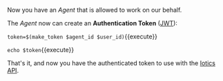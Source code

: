 Now you have an _Agent_ that is allowed to work on our behalf.

The _Agent_ now can create an **Authentication Token** ([JWT](https://en.wikipedia.org/wiki/JSON_Web_Token)):

`token=$(make_token $agent_id $user_id)`{{execute}}

`echo $token`{{execute}}

That's it, and now you have the authenticated token to use with the [Iotics API](https://docs.iotics.com/reference).
